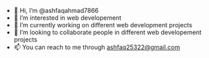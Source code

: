 - 👋 Hi, I’m @ashfaqahmad7866
- 👀 I’m interested in web developement 
- 🌱 I’m currently working on different web development projects
- 💞️ I’m looking to collaborate people in different web developement projects
- 📫 You can reach to me through ashfaq25322@gmail.com

<!---
ashfaqahmad7866/ashfaqahmad7866 is a ✨ special ✨ repository because its `README.md` (this file) appears on your GitHub profile.
You can click the Preview link to take a look at your changes.
--->
